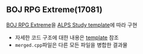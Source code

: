 ## BOJ RPG Extreme(17081)

[BOJ RPG Extreme](http://boj.kr/17081)을 [ALPS Study template](https://docs.google.com/document/d/1vFFCBOfaOMzsaDddDEIGZaMoj_B42tD8t6DdUCdrOS0/edit#)에 따라 구현

- 자세한 코드 구조에 대한 내용은 [template](https://docs.google.com/document/d/1vFFCBOfaOMzsaDddDEIGZaMoj_B42tD8t6DdUCdrOS0/edit#) 참조
- `merged.cpp`파일은 다른 모든 파일을 병합한 결과물